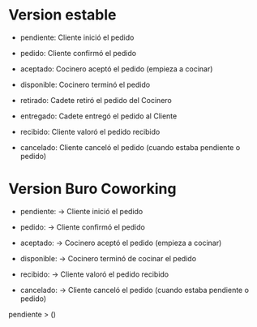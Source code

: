 # Version estable

  - pendiente:  Cliente inició el pedido
  - pedido:     Cliente confirmó el pedido

  - aceptado:   Cocinero aceptó el pedido (empieza a cocinar)
  - disponible: Cocinero terminó el pedido

  - retirado:   Cadete retiró el pedido del Cocinero
  - entregado:  Cadete entregó el pedido al Cliente

  - recibido:   Cliente valoró el pedido recibido

  - cancelado:  Cliente canceló el pedido (cuando estaba pendiente o pedido)

# Version Buro Coworking

  - pendiente:  -> Cliente inició el pedido
  - pedido:     -> Cliente confirmó el pedido

  - aceptado:   -> Cocinero aceptó el pedido (empieza a cocinar)
  - disponible: -> Cocinero terminó de cocinar el pedido

  - recibido:   -> Cliente valoró el pedido recibido

  - cancelado:  -> Cliente canceló el pedido (cuando estaba pendiente o pedido)


pendiente > ()
